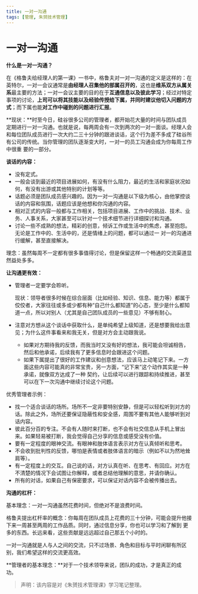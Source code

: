 ```yaml
---
title: 一对一沟通
tags: [管理, 朱赟技术管理]
---
```


# 一对一沟通


**什么是一对一沟通？**

在《格鲁夫给经理人的第一课》一书中，格鲁夫对一对一沟通的定义是这样的：在英特尔，一对一会议通常是**由经理人召集他的部属召开的**，这也是**维系双方从属关系**最主要的方法；一对一会议主要的目的在于**互通信息以及彼此学习**；经过对特定事项的讨论，**上司可以将其技能以及经验传授给下属，并同时建议他切入问题的方式**；而下属也能**对工作中碰到的问题进行汇报**。



**现状：**时至今日，硅谷很多公司的管理者，都开始花大量的时间与团队成员定期进行一对一沟通。也就是说，每两周会有一次到两次的一对一面谈。经理人会和每位团队成员进行一次大约二三十分钟的跟进谈话，这个行为差不多成了硅谷所有公司的传统。当你管理的团队逐渐变大时，一对一的员工沟通会成为你每周工作中很重 要的一部分。



**谈话的内容：**

- 没有定式。
- 一般会谈到最近的项目进展如何，有没有什么阻力，最近的生活和家庭状况如何，有没有出游或其他特别的计划等等。
- 话题必须是团队成员感兴趣的。因为一对一沟通是以下级为核心，由他掌控谈话的内容和氛围，话题应该是他想和你沟通的内容。
- 相对正式的内容一般都与工作相关，包括项目进展、工作中的挑战、技术、业务、人事关系，大家甚至可以针对一个技术细节进行详细探讨和沟通。
- 讨论一些不成熟的想法，精彩的创意，倾诉工作或生活中的焦虑，甚至抱怨。无论是工作中的、生活中的，还是情绪上的问题，都可以通过一 对一的沟通进行缓解，甚至直接解决。

理念：虽然每周不一定都有很多事值得讨论，但是保留这样一个畅通的交流渠道显然益处多多。



**让沟通更有效：**

- 管理者一定要学会聆听。

  现状：领导者很多时候在综合层面（比如经验、知识、信息、能力等）都属于佼佼者，大家往往或多或少都有种“自己什么都知道”的心态，至少是什么都知道一点，所以对别人（尤其是自己团队成员的一些意见）不够有耐心。

- 注意对方想从这个谈话中获取什么，是单纯希望上级知道，还是想要我给出意见；为什么这件事看来和我无关，但是对方会主动跟我说。
  - 如果对方期待我的反馈，而我当时又没有好的想法，我可能会坦诚相告，然后和他承诺，后续我有了更多信息时会跟进这个问题。
  - 如果下属提出了很好的工作建议和创意想法，应该马上动笔记下来。一方面这些内容可能真的非常宝贵，另一方面，“记下来”这个动作其实是一种承诺，就像双方达成了一种 契约，让后续可以进行跟踪和持续推进，甚至可以在下一次沟通中继续讨论这个问题。

优秀管理者示例：

- 找一个适合谈话的场所。场所不一定非要特别安静，但是可以轻松听到对方的话。除此之外，场所还要保证隐蔽性和安全感，周围不要有其他人能够听到对话内容。
- 彼此百分百的专注。不会有人随时来打断，也不会有社交信息从手机上冒出来。如果轻易被打断，我会觉得自己分享的信息或感受没有价值。
- 要有一定程度的眼神交流。有眼神和肢体语言表示对方在认真倾听和思考。
- 不会收到批判性的反馈，哪怕是表情或者肢体语言的暗示（例如不以为然地耸肩等）。
- 有一定程度上的交互。自己说的话，对方认真在听、在思考、有回应。对方在不清楚的情况下会试图让你解释，或者总结他理解的意思，并请你确认。
- 所有的对话，如果自己有保密要求，可以保证对话内容不会被传播出去。



**沟通的杠杆：**

基本理念：一对一沟通虽然花费时间，但绝对不是浪费时间。

格鲁夫提出杠杆率的概念：你每周在团队成员上花费的三十分钟，可能会提升他接下来一周甚至两周的工作品质。同时，通过信息分享，你也可以学习和了解到 更多的东西。长远来看，这些贡献是远远超过自己那五个小时的。



一对一沟通就是人与人之间的交流，只不过场景、角色和目标与平时闲聊有所区别，我们希望这样的交流更高效。



**管理者的基本理念：**对于一个技术领导来说，团队的成功，才是真正的成功。



> 声明：该内容是对《朱赟技术管理课》学习笔记整理。

